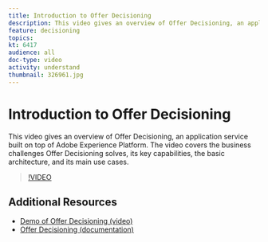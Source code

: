 ```yaml
---
title: Introduction to Offer Decisioning
description: This video gives an overview of Offer Decisioning, an application service built on top of Adobe Experience Platform.
feature: decisioning
topics:
kt: 6417
audience: all
doc-type: video
activity: understand
thumbnail: 326961.jpg
---
```


# Introduction to Offer Decisioning

This video gives an overview of Offer Decisioning, an application service built on top of Adobe Experience Platform. The video covers the business challenges Offer Decisioning solves, its key capabilities, the basic architecture, and its main use cases.


>[!VIDEO](https://video.tv.adobe.com/v/326961?quality=12&learn=on)


## Additional Resources

* [Demo of Offer Decisioning (video)](demo-of-offer-decisioning.md)
* [Offer Decisioning (documentation)](https://experienceleague.adobe.com/docs/offer-decisioning/using/get-started/starting-offer-decisioning.html)